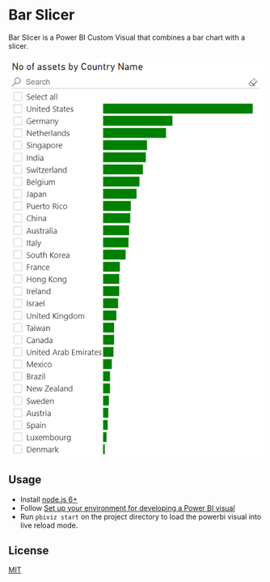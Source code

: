 # Bar Slicer

Bar Slicer is a Power BI Custom Visual that combines a bar chart with a slicer.

![Bar Slicer](/assets/screenshot.png?raw=true)

## Usage
* Install [node.js 6+](https://nodejs.org)
* Follow [Set up your environment for developing a Power BI visual](https://docs.microsoft.com/en-us/power-bi/developer/visuals/environment-setup)
* Run `pbiviz start` on the project directory to load the powerbi visual into live reload mode.

## License
[MIT](https://choosealicense.com/licenses/mit/)